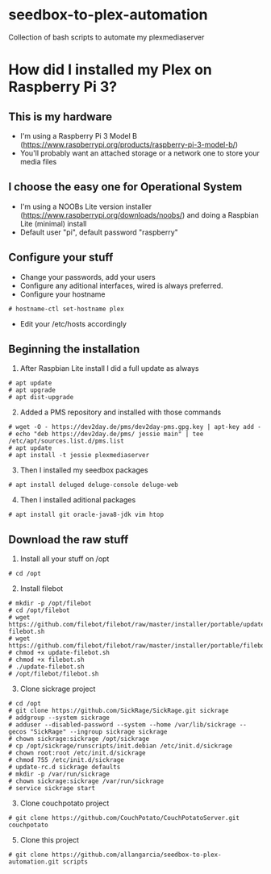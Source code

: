 # seedbox-to-plex-automation
Collection of bash scripts to automate my plexmediaserver

# How did I installed my Plex on Raspberry Pi 3?

## This is my hardware

- I'm using a Raspberry Pi 3 Model B (https://www.raspberrypi.org/products/raspberry-pi-3-model-b/)
- You'll probably want an attached storage or a network one to store your media files

## I choose the easy one for Operational System

- I'm using a NOOBs Lite version installer (https://www.raspberrypi.org/downloads/noobs/) and doing a Raspbian Lite (minimal) install
- Default user "pi", default password "raspberry"

## Configure your stuff

- Change your passwords, add your users
- Configure any aditional interfaces, wired is always preferred.
- Configure your hostname

```
# hostname-ctl set-hostname plex
```

- Edit your /etc/hosts accordingly

## Beginning the installation

1. After Raspbian Lite install I did a full update as always

```
# apt update
# apt upgrade
# apt dist-upgrade
```

2. Added a PMS repository and installed with those commands

```
# wget -O - https://dev2day.de/pms/dev2day-pms.gpg.key | apt-key add -
# echo "deb https://dev2day.de/pms/ jessie main" | tee /etc/apt/sources.list.d/pms.list
# apt update
# apt install -t jessie plexmediaserver
```

3. Then I installed my seedbox packages

```
# apt install deluged deluge-console deluge-web
```

4. Then I installed aditional packages

```
# apt install git oracle-java8-jdk vim htop
```

## Download the raw stuff

1. Install all your stuff on /opt

```
# cd /opt
```

2. Install filebot

```
# mkdir -p /opt/filebot
# cd /opt/filebot
# wget https://github.com/filebot/filebot/raw/master/installer/portable/update-filebot.sh
# wget https://github.com/filebot/filebot/raw/master/installer/portable/filebot.sh
# chmod +x update-filebot.sh
# chmod +x filebot.sh
# ./update-filebot.sh
# /opt/filebot/filebot.sh
```

3. Clone sickrage project

```
# cd /opt
# git clone https://github.com/SickRage/SickRage.git sickrage
# addgroup --system sickrage
# adduser --disabled-password --system --home /var/lib/sickrage --gecos "SickRage" --ingroup sickrage sickrage
# chown sickrage:sickrage /opt/sickrage
# cp /opt/sickrage/runscripts/init.debian /etc/init.d/sickrage
# chown root:root /etc/init.d/sickrage
# chmod 755 /etc/init.d/sickrage
# update-rc.d sickrage defaults
# mkdir -p /var/run/sickrage
# chown sickrage:sickrage /var/run/sickrage
# service sickrage start
```

3. Clone couchpotato project

```
# git clone https://github.com/CouchPotato/CouchPotatoServer.git couchpotato
```



5. Clone this project

```
# git clone https://github.com/allangarcia/seedbox-to-plex-automation.git scripts
```
